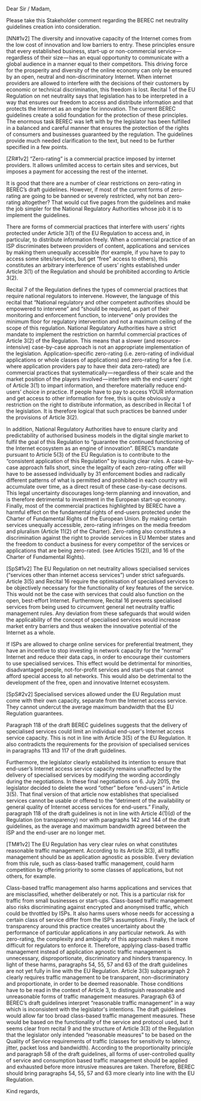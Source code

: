Dear Sir / Madam,

Please take this Stakeholder comment regarding the BEREC net neutrality guidelines creation into consideration.

[NN#1v2]
The diversity and innovative capacity of the Internet comes from the low cost of innovation and low barriers to entry. These principles ensure that every established business, start-up or non-commercial service — regardless of their size — has an equal opportunity to communicate with a global audience in a manner equal to their competitors. This driving force for the prosperity and diversity of the online economy can only be ensured by an open, neutral and non-discriminatory Internet. When internet providers are allowed to interfere with the decisions of their customers by economic or technical discrimination, this freedom is lost. Recital 1 of the EU Regulation on net neutrality says that legislation has to be interpreted in a way that ensures our freedom to access and distribute information and that protects the Internet as an engine for innovation.
The current BEREC guidelines create a solid foundation for the protection of these principles. The enormous task BEREC was left with by the legislator has been fulfilled in a balanced and careful manner that ensures the protection of the rights of consumers and businesses guaranteed by the regulation. The guidelines provide much needed clarification to the text, but need to be further specified in a few points.

[ZR#1v2]
“Zero-rating” is a commercial practice imposed by internet providers. It allows unlimited access to certain sites and services, but imposes a payment for accessing the rest of the internet.

It is good that there are a number of clear restrictions on zero-rating in BEREC’s draft guidelines. However, if most of the current forms of zero-rating are going to be banned or severely restricted, why not ban zero-rating altogether? That would cut five pages from the guidelines and make the job simpler for the National  Regulatory Authorities whose job it is to implement the guidelines.

There are forms of commercial practices that interfere with users’ rights protected under Article 3(1) of the EU Regulation to access and, in particular, to distribute information freely. When a commercial practice of an ISP discriminates between providers of content, applications and services by making them unequally accessible (for example, if you have to pay to access some sites/services, but get “free” access to others), this constitutes an arbitrary interference of users’ rights established under Article 3(1) of the Regulation and should be prohibited according to Article 3(2).

Recital 7 of the Regulation defines the types of commercial practices that require national regulators to intervene. However, the language of this recital that “National regulatory and other competent authorities should be empowered to intervene” and “should be required, as part of their monitoring and enforcement function, to intervene” only provides the minimum floor for regulatory intervention and not a maximum ceiling of the scope of this regulation. National Regulatory Authorities have a strict mandate to implement the restriction on harmful commercial practices of Article 3(2) of the Regulation. This means that a slower (and resource-intensive) case-by-case approach is not an appropriate implementation of the legislation.
Application-specific zero-rating (i.e. zero-rating of individual applications or whole classes of applications) and zero-rating for a fee (i.e. where application providers pay to have their data zero-rated) are commercial practices that systematically — regardless of their scale and the market position of the players involved — interfere with the end-users’ right of Article 3(1) to impart information, and therefore materially reduce end-users’ choice in practice. If people have to pay to access YOUR information and get access to other information for free, this is quite obviously a restriction on the right to distribute information, as described in Recital 1 of the legislation. It is therefore logical that such practices be banned under the provisions of Article 3(2).

In addition, National Regulatory Authorities have to ensure clarity and predictability of authorised business models in the digital single market to fulfil the goal of this Regulation to “guarantee the continued functioning of the Internet ecosystem as an engine of innovation”. BEREC’s mandate pursuant to Article 5(3) of the EU Regulation is to contribute to the “consistent application of this Regulation” by issuing clear rules. A case-by-case approach falls short, since the legality of each zero-rating offer will have to be assessed individually by 31 enforcement bodies and radically different patterns of what is permitted and prohibited in each country will accumulate over time, as a direct result of these case-by-case decisons. This legal uncertainty discourages long-term planning and innovation, and is therefore detrimental to investment in the European start-up economy.
Finally, most of the commercial practices highlighted by BEREC have a harmful effect on the fundamental rights of end-users protected under the Charter of Fundamental Rights of the European Union. By making certain services unequally accessible, zero-rating infringes on the media freedom and pluralism (Article 11(2) of the Charter).  Zero-rating also constitutes a discrimination against the right to provide services in EU Member states and the freedom to conduct a business for every competitor of the services or applications that are being zero-rated. (see Articles 15(2)), and 16 of the Charter of Fundamental Rights).

[SpS#1v2]
The EU Regulation on net neutrality allows specialised services (“services other than internet access services”) under strict safeguards. Article 3(5) and Recital 16 require the optimisation of specialised services to be objectively necessary for the functionality of key features of the service. This would not be the case with services that could also function on the open, best-effort Internet. Furthermore, Recital 16 prevents specialised services from being used to circumvent general net neutrality traffic management rules. Any deviation from these safeguards that would widen the applicability of the concept of specialised services would increase market entry barriers and thus weaken the innovative potential of the Internet as a whole.

If ISPs are allowed to charge online services for preferential treatment, they have an incentive to stop investing in network capacity for the “normal” Internet and reduce their data caps, in order to encourage their customers to use specialised services. This effect would be detrimental for minorities, disadvantaged people, not-for-profit services and start-ups that cannot afford special access to all networks. This would also be detrimental to the development of the free, open and innovative Internet ecosystem.

[SpS#2v2]
Specialised services allowed under the EU Regulation must come with their own capacity, separate from the Internet access service. They cannot undercut the average maximum bandwidth that the EU Regulation guarantees.

Paragraph 118 of the draft BEREC guidelines suggests that the delivery of specialised services could limit an individual end-user's Internet access service capacity. This is not in line with Article 3(5) of the EU Regulation. It also contradicts the requirements for the provision of specialised services in paragraphs 113 and 117 of the draft guidelines.

Furthermore, the legislator clearly established its intention to ensure that end-user’s Internet access service capacity remains unaffected by the delivery of specialised services by modifying the wording accordingly during the negotiations. In these final negotiations on 6. July 2015, the legislator decided to delete the word “other” before “end-users” in Article 3(5). That final version of that article now establishes that specialised services cannot be usable or offered to the “detriment of the availability or general quality of Internet access services for end-users.”
Finally, paragraph 118 of the draft guidelines is not in line with Article 4(1)(d) of the Regulation (on transparency) nor with paragraphs 142 and 144 of the draft guidelines, as the average and maximum bandwidth agreed between the ISP and the end-user are no longer met.

[TM#1v2]
The EU Regulation has very clear rules on what constitutes reasonable traffic management. According to its Article 3(3), all traffic management should be as application agnostic as possible. Every deviation from this rule, such as class-based traffic management, could harm competition by offering priority to some classes of applications, but not others, for example.

Class-based traffic management also harms applications and services that are misclassified, whether deliberately or not. This is a particular risk for traffic from small businesses or start-ups. Class-based traffic management also risks discriminating against encrypted and anonymised traffic, which could be throttled by ISPs. It also harms users whose needs for accessing a certain class of service differ from the ISP’s assumptions. Finally, the lack of transparency around this practice creates uncertainty about the performance of particular applications in any particular network. As with zero-rating, the complexity and ambiguity of this approach makes it more difficult for regulators to enforce it. Therefore, applying class-based traffic management instead of application agnostic traffic management is unnecessary, disproportionate, discriminatory and hinders transparency.
In light of these harms, paragraphs 54, 55, 57 and 63 of the draft guidelines are not yet fully in line with the EU Regulation. Article 3(3) subparagraph 2 clearly requires traffic management to be transparent, non-discriminatory and proportionate, in order to be deemed reasonable. Those conditions have to be read in the context of Article 3, to distinguish reasonable and unreasonable forms of traffic management measures.
Paragraph 63 of BEREC’s draft guidelines interpret “reasonable traffic management” in a way which is inconsistent with the legislator's intentions. The draft guidelines would allow far too broad class-based traffic management measures. These would be based on the functionality of the service and protocol used, but it seems clear from recital 9 and the structure of Article 3(3) of the Regulation that the legislator only intended “reasonable measures” to be based on the Quality of Service requirements of traffic (classes for sensitivity to latency, jitter, packet loss and bandwidth).
According to the proportionality principle and paragraph 58 of the draft guidelines, all forms of user-controlled quality of service and consumption based traffic management should be applied and exhausted before more intrusive measures are taken.  Therefore, BEREC should bring paragraphs 54, 55, 57 and 63 more clearly into line with the EU Regulation.


Kind regards,
